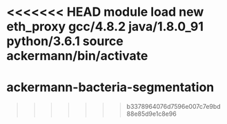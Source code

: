 <<<<<<< HEAD
module load new eth_proxy gcc/4.8.2 java/1.8.0_91 python/3.6.1
source ackermann/bin/activate
=======
# ackermann-bacteria-segmentation

>>>>>>> b3378964076d7596e007c7e9bd88e85d9e1c8e96
